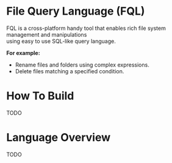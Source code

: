 # File Query Language (FQL)

FQL is a cross-platform handy tool that enables rich file system management and manipulations  
using easy to use SQL-like query language.

**For example:**
- Rename files and folders using complex expressions.
- Delete files matching a specified condition.

# How To Build

TODO

# Language Overview

TODO
